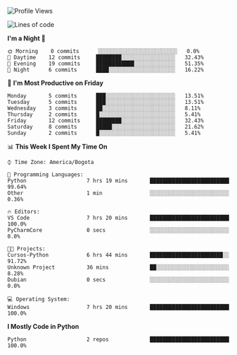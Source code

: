 <!--START_SECTION:waka-->
![Profile Views](http://img.shields.io/badge/Profile%20Views-6-blue)

![Lines of code](https://img.shields.io/badge/From%20Hello%20World%20I%27ve%20Written-3087%20lines%20of%20code-blue)

**I'm a Night 🦉** 

```text
🌞 Morning    0 commits      ░░░░░░░░░░░░░░░░░░░░░░░░░   0.0% 
🌆 Daytime    12 commits     ████████░░░░░░░░░░░░░░░░░   32.43% 
🌃 Evening    19 commits     ████████████░░░░░░░░░░░░░   51.35% 
🌙 Night      6 commits      ████░░░░░░░░░░░░░░░░░░░░░   16.22%

```
📅 **I'm Most Productive on Friday** 

```text
Monday       5 commits      ███░░░░░░░░░░░░░░░░░░░░░░   13.51% 
Tuesday      5 commits      ███░░░░░░░░░░░░░░░░░░░░░░   13.51% 
Wednesday    3 commits      ██░░░░░░░░░░░░░░░░░░░░░░░   8.11% 
Thursday     2 commits      █░░░░░░░░░░░░░░░░░░░░░░░░   5.41% 
Friday       12 commits     ████████░░░░░░░░░░░░░░░░░   32.43% 
Saturday     8 commits      █████░░░░░░░░░░░░░░░░░░░░   21.62% 
Sunday       2 commits      █░░░░░░░░░░░░░░░░░░░░░░░░   5.41%

```


📊 **This Week I Spent My Time On** 

```text
⌚︎ Time Zone: America/Bogota

💬 Programming Languages: 
Python                   7 hrs 19 mins       █████████████████████████   99.64% 
Other                    1 min               ░░░░░░░░░░░░░░░░░░░░░░░░░   0.36%

🔥 Editors: 
VS Code                  7 hrs 20 mins       █████████████████████████   100.0% 
PyCharmCore              0 secs              ░░░░░░░░░░░░░░░░░░░░░░░░░   0.0%

🐱‍💻 Projects: 
Cursos-Python            6 hrs 44 mins       ███████████████████████░░   91.72% 
Unknown Project          36 mins             ██░░░░░░░░░░░░░░░░░░░░░░░   8.28% 
Dubian                   0 secs              ░░░░░░░░░░░░░░░░░░░░░░░░░   0.0%

💻 Operating System: 
Windows                  7 hrs 20 mins       █████████████████████████   100.0%

```

**I Mostly Code in Python** 

```text
Python                   2 repos             █████████████████████████   100.0%

```



<!--END_SECTION:waka-->
